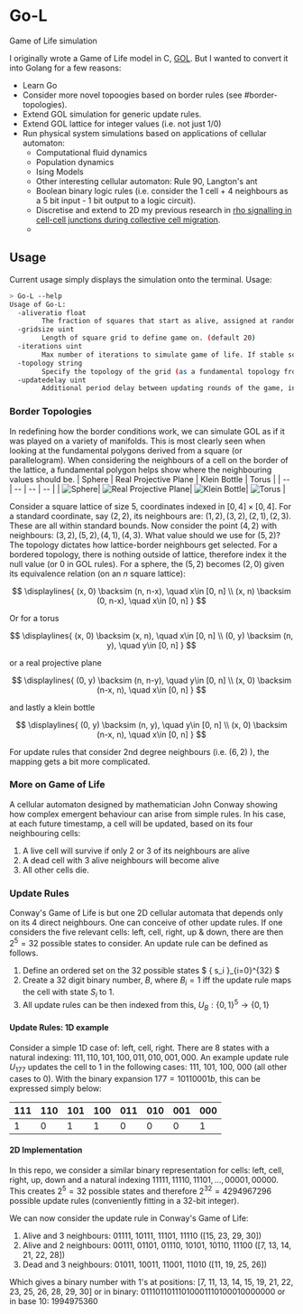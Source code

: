 # Go-L
Game of Life simulation 

I originally wrote a Game of Life model in C, [GOL](https://github.com/Jeadie/GOL/). But I wanted to convert it into Golang for a few reasons:
 - Learn Go
 - Consider more novel topoogies based on border rules (see #border-topologies).
 - Extend GOL simulation for generic update rules.
 - Extend GOL lattice for integer values (i.e. not just 1/0)
 - Run physical system simulations based on applications of cellular automaton:
   - Computational fluid dynamics
   - Population dynamics
   - Ising Models
   - Other interesting cellular automaton: Rule 90, Langton's ant
   - Boolean binary logic rules (i.e. consider the 1 cell + 4 neighbours as a 5 bit input - 1 bit output to a logic circuit). 
   - Discretise and extend to 2D my previous research in [rho signalling in cell-cell junctions during collective cell migration](https://github.com/Jeadie/UQ-Winter-Research-Project-2017).
   - 


## Usage
Current usage simply displays the simulation onto the terminal. Usage: 
```bash
> Go-L --help
Usage of Go-L:
  -aliveratio float
    	The fraction of squares that start as alive, assigned at random. Domain: [0.0, 1.0]. (default 0.8)
  -gridsize uint
    	Length of square grid to define game on. (default 20)
  -iterations uint
    	Max number of iterations to simulate game of life. If stable solution, will exit early. (default 100)
  -topology string
    	Specify the topology of the grid (as a fundamental topology from a parallelograms). Valid parameters: BORDERED, TORUS, KLEIN_BOTTLE, PROJECTIVE_PLANE, SPHERE. (default "BORDERED")
  -updatedelay uint
    	Additional period delay between updating rounds of the game, in milliseconds. Does not take into account processing time. (default 200)
```

### Border Topologies
In redefining how the border conditions work, we can simulate GOL as if it was played on a variety of manifolds. This is most clearly seen when looking at the fundamental polygons derived from a square (or parallelogram). When considering the neighbours of a cell on the border of the lattice, a fundamental polygon helps show where the neighbouring values should be.
| Sphere | Real Projective Plane | Klein Bottle | Torus | 
| -- | -- | -- | -- | 
| ![Sphere](https://upload.wikimedia.org/wikipedia/commons/thumb/c/c1/SphereAsSquare.svg/240px-SphereAsSquare.svg.png)| ![Real Projective Plane](https://upload.wikimedia.org/wikipedia/commons/thumb/9/9b/ProjectivePlaneAsSquare.svg/240px-ProjectivePlaneAsSquare.svg.png)| ![Klein Bottle](https://upload.wikimedia.org/wikipedia/commons/thumb/e/e6/KleinBottleAsSquare.svg/240px-KleinBottleAsSquare.svg.png)| ![Torus](https://upload.wikimedia.org/wikipedia/commons/thumb/f/f2/TorusAsSquare.svg/240px-TorusAsSquare.svg.png) |


Consider a square lattice of size 5, coordinates indexed in $[0,4] \times [0,4]$. For a standard coordinate, say $(2,2)$, its neighbours are: ${(1,2),(3,2),(2,1),(2,3)}$. These are all within standard bounds. Now consider the point $(4,2)$ with neighbours: ${(3,2),(5,2),(4,1),(4,3)}$. What value should we use for $(5,2)$? The topology dictates how lattice-border neighbours get selected. For a bordered topology, there is nothing outside of lattice, therefore index it the null value (or 0 in GOL rules). For a sphere, the $(5,2)$ becomes $(2,0)$ given its equivalence relation (on an $n$ square lattice): 

$$ 
\displaylines{
 (x, 0) \backsim (n, n-x), \quad x\in [0, n] \\
 (x, n) \backsim (0, n-x), \quad x\in [0, n]
 }
$$

Or for a torus

$$ 
\displaylines{
 (x, 0) \backsim (x, n), \quad x\in [0, n] \\
 (0, y) \backsim (n, y), \quad y\in [0, n]
}
$$

or a real projective plane

$$ 
\displaylines{
 (0, y) \backsim (n, n-y), \quad y\in [0, n] \\
 (x, 0) \backsim (n-x, n), \quad x\in [0, n]
}
$$

and lastly a klein bottle

$$ 
\displaylines{
 (0, y) \backsim (n, y), \quad y\in [0, n] \\
 (x, 0) \backsim (n-x, n), \quad x\in [0, n]
}
$$

For update rules that consider 2nd degree neighbours (i.e. $(6,2)$ ), the mapping gets a bit more complicated. 


### More on Game of Life
A cellular automaton designed by mathematician John Conway showing how complex emergent behaviour can arise from simple
rules. In his case, at each future timestamp, a cell will be updated, based on its four neighbouring cells: 
1. A live cell will survive if only 2 or 3 of its neighbours are alive
2. A dead cell with 3 alive neighbours will become alive
3. All other cells die. 

### Update Rules
Conway's Game of Life is but one 2D cellular automata that depends only on its 4 direct neighbours. One can conceive of
other update rules. If one considers the five relevant cells: left, cell, right, up & down, there are then $2^5=32$ possible states to consider. An update rule can be defined as follows.
1. Define an ordered set on the 32 possible states $ \{ s_i \}_{i=0}^{32} $ 
2. Create a 32 digit binary number, $B$, where $B_i = 1$ iff the update rule maps the cell with state $S_i$ to 1.
3. All update rules can be then indexed from this, $U_B : \{0,1\}^5 \to \{ 0, 1\}$

#### Update Rules: 1D example
Consider a simple 1D case of: left, cell, right. There are 8 states with a natural indexing: $111, 110, 101, 100, 011, 010, 001, 000$. An example update rule $U_{177}$ updates the cell to 1 in the following cases: 111, 101, 100, 000 (all other cases to 0). With the binary expansion $177 = 10110001b$, this can be expressed simply below: 

| 111 | 110 | 101 | 100 | 011 | 010 | 001 | 000 |
| --- | --- | --- | --- | --- | --- | --- | --- |
| 1 | 0 | 1 | 1 | 0 | 0 | 0 | 1 |

#### 2D Implementation
In this repo, we consider a similar binary representation for cells: left, cell, right, up, down and a natural indexing $11111, 11110, 11101, ..., 00001, 00000$. This creates $2^5=32$ possible states and therefore $2^{32} = 4294967296$ possible update rules (conveniently fitting in a 32-bit integer).

We can now consider the update rule in Conway's Game of Life:
1. Alive and 3 neighbours: 01111, 10111, 11101, 11110 ([15, 23, 29, 30])
2. Alive and 2 neighbours: 00111, 01101, 01110, 10101, 10110, 11100 ([7, 13, 14, 21, 22, 28])
3. Dead and 3 neighbours:  01011, 10011, 11001, 11010 ([11, 19, 25, 26])

Which gives a binary number with 1's at positions: [7, 11, 13, 14, 15, 19, 21, 22, 23, 25, 26, 28, 29, 30]
    or in binary:  01110110111010001110100010000000
    or in base 10: 1994975360



